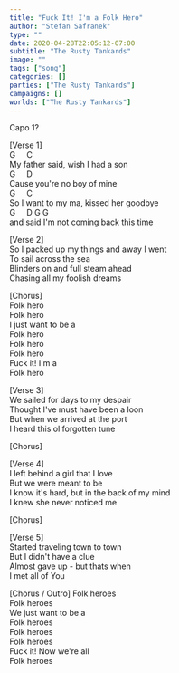 ```yaml
---
title: "Fuck It! I'm a Folk Hero"
author: "Stefan Safranek"
type: ""
date: 2020-04-28T22:05:12-07:00
subtitle: "The Rusty Tankards"
image: ""
tags: ["song"]
categories: []
parties: ["The Rusty Tankards"]
campaigns: []
worlds: ["The Rusty Tankards"]
---
```



Capo 1?

[Verse 1] <br>
G &nbsp; &nbsp; C <br>
My father said, wish I had a son <br>
G &nbsp; &nbsp; D <br>
Cause you're no boy of mine <br>
G &nbsp; &nbsp; C <br>
So I want to my ma, kissed her goodbye <br>
G &nbsp; &nbsp; D G G <br>
and said I'm not coming back this time

[Verse 2] <br>
So I packed up my things and away I went <br>
To sail across the sea <br>
Blinders on and full steam ahead <br>
Chasing all my foolish dreams

[Chorus] <br>
Folk hero <br>
Folk hero <br>
I just want to be a <br>
Folk hero <br>
Folk hero <br>
Folk hero <br>
Fuck it! I'm a <br>
Folk hero

[Verse 3] <br>
We sailed for days to my despair <br>
Thought I've must have been a loon <br>
But when we arrived at the port <br>
I heard this ol forgotten tune <br>

[Chorus]

[Verse 4] <br>
I left behind a girl that I love <br>
But we were meant to be <br>
I know it's hard, but in the back of my mind <br>
I knew she never noticed me

[Chorus]

[Verse 5] <br>
Started traveling town to town <bR>
But I didn't have a clue <br>
Almost gave up - but thats when <br>
I met all of You

[Chorus / Outro] <r>
Folk heroes <br>
Folk heroes <br>
We just want to be a <br>
Folk heroes <br>
Folk heroes <br>
Folk heroes <br>
Fuck it! Now we're all <br>
Folk heroes
